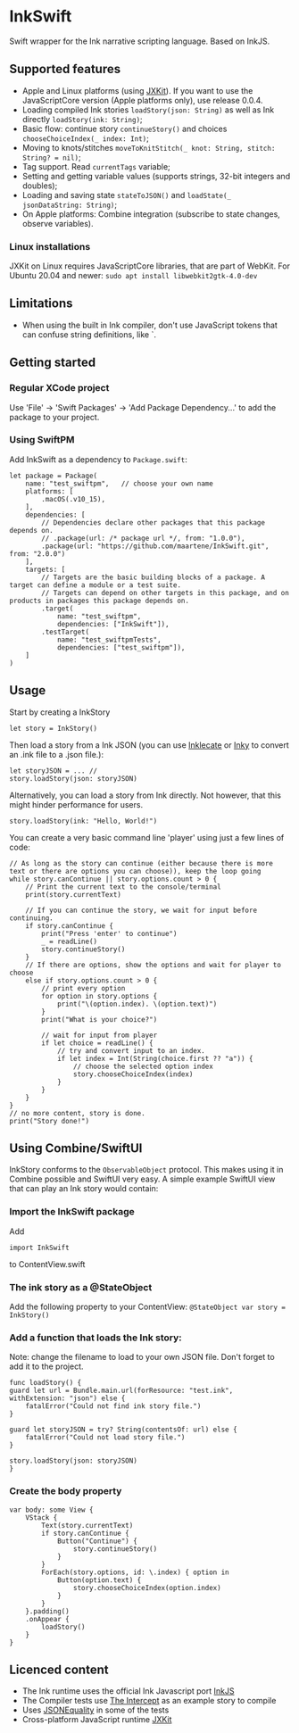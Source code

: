 # InkSwift

Swift wrapper for the Ink narrative scripting language. Based on InkJS.

## Supported features

- Apple and Linux platforms (using [JXKit](https://github.com/jectivex/JXKit)). If you want to use the JavaScriptCore version (Apple platforms only), use release 0.0.4.
- Loading compiled Ink stories `loadStory(json: String)` as well as Ink directly `loadStory(ink: String)`;
- Basic flow: continue story `continueStory()` and choices `chooseChoiceIndex(_ index: Int)`;
- Moving to knots/stitches `moveToKnitStitch(_ knot: String, stitch: String? = nil)`;
- Tag support. Read `currentTags` variable;
- Setting and getting variable values (supports strings, 32-bit integers and doubles);
- Loading and saving state `stateToJSON()` and `loadState(_ jsonDataString: String)`;
- On Apple platforms: Combine integration (subscribe to state changes, observe variables).

### Linux installations

JXKit on Linux requires JavaScriptCore libraries, that are part of WebKit. For Ubuntu 20.04 and newer:
`sudo apt install libwebkit2gtk-4.0-dev`

## Limitations

- When using the built in Ink compiler, don't use JavaScript tokens that can confuse string definitions, like \`.

## Getting started

### Regular XCode project

Use 'File' -> 'Swift Packages' -> 'Add Package Dependency...' to add the package to your project.

### Using SwiftPM

Add InkSwift as a dependency to `Package.swift`:

```
let package = Package(
    name: "test_swiftpm",   // choose your own name
    platforms: [
        .macOS(.v10_15),
    ],
    dependencies: [
        // Dependencies declare other packages that this package depends on.
        // .package(url: /* package url */, from: "1.0.0"),
        .package(url: "https://github.com/maartene/InkSwift.git", from: "2.0.0")
    ],
    targets: [
        // Targets are the basic building blocks of a package. A target can define a module or a test suite.
        // Targets can depend on other targets in this package, and on products in packages this package depends on.
        .target(
            name: "test_swiftpm",
            dependencies: ["InkSwift"]),
        .testTarget(
            name: "test_swiftpmTests",
            dependencies: ["test_swiftpm"]),
    ]
)
```

## Usage

Start by creating a InkStory

```
let story = InkStory()
```

Then load a story from a Ink JSON (you can use [Inklecate](https://github.com/inkle/ink/releases) or [Inky](https://github.com/inkle/inky/releases/tag/0.11.0) to convert an .ink file to a .json file.):

```
let storyJSON = ... //
story.loadStory(json: storyJSON)
```

Alternatively, you can load a story from Ink directly. Not however, that this might hinder performance for users.

```
story.loadStory(ink: "Hello, World!")

```

You can create a very basic command line 'player' using just a few lines of code:

```
// As long as the story can continue (either because there is more text or there are options you can choose)), keep the loop going
while story.canContinue || story.options.count > 0 {
    // Print the current text to the console/terminal
    print(story.currentText)

    // If you can continue the story, we wait for input before continuing.
    if story.canContinue {
        print("Press 'enter' to continue")
        _ = readLine()
        story.continueStory()
    }
    // If there are options, show the options and wait for player to choose
    else if story.options.count > 0 {
        // print every option
        for option in story.options {
            print("\(option.index). \(option.text)")
        }
        print("What is your choice?")

        // wait for input from player
        if let choice = readLine() {
            // try and convert input to an index.
            if let index = Int(String(choice.first ?? "a")) {
                // choose the selected option index
                story.chooseChoiceIndex(index)
            }
        }
    }
}
// no more content, story is done.
print("Story done!")
```

## Using Combine/SwiftUI

InkStory conforms to the `ObservableObject` protocol. This makes using it in Combine possible and SwiftUI very easy. A simple example SwiftUI view that can play an Ink story would contain:

### Import the InkSwift package

Add

```
import InkSwift
```

to ContentView.swift

### The ink story as a @StateObject

Add the following property to your ContentView:
`@StateObject var story = InkStory()`

### Add a function that loads the Ink story:

Note: change the filename to load to your own JSON file. Don't forget to add it to the project.

```
func loadStory() {
guard let url = Bundle.main.url(forResource: "test.ink", withExtension: "json") else {
    fatalError("Could not find ink story file.")
}

guard let storyJSON = try? String(contentsOf: url) else {
    fatalError("Could not load story file.")
}

story.loadStory(json: storyJSON)
}
```

### Create the body property

```
var body: some View {
    VStack {
        Text(story.currentText)
        if story.canContinue {
            Button("Continue") {
                story.continueStory()
            }
        }
        ForEach(story.options, id: \.index) { option in
            Button(option.text) {
                story.chooseChoiceIndex(option.index)
            }
        }
    }.padding()
    .onAppear {
        loadStory()
    }
}
```

## Licenced content

- The Ink runtime uses the official Ink Javascript port [InkJS](https://github.com/y-lohse/inkjs)
- The Compiler tests use [The Intercept](https://github.com/inkle/the-intercept) as an example story to compile
- Uses [JSONEquality](https://github.com/neallester/JSONEquality.git) in some of the tests
- Cross-platform JavaScript runtime [JXKit](https://github.com/jectivex/JXKit)
